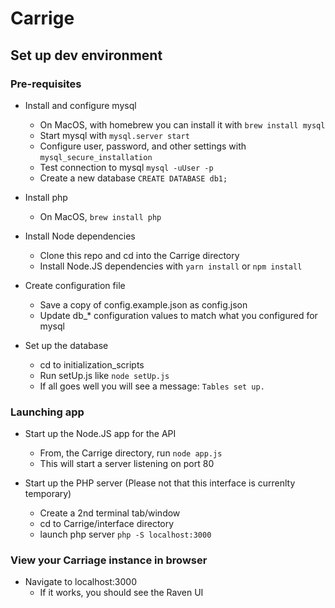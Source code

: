 # Carrige
 
## Set up dev environment

### Pre-requisites

* Install and configure mysql 
  * On MacOS, with homebrew you can install it with `brew install mysql`
  * Start mysql with `mysql.server start`
  * Configure user, password, and other settings with `mysql_secure_installation`
  * Test connection to mysql `mysql -uUser -p`
  * Create a new database `CREATE DATABASE db1;`

* Install php
  * On MacOS, `brew install php`

* Install Node dependencies
  * Clone this repo and cd into the Carrige directory
  * Install Node.JS dependencies with `yarn install` or `npm install`

* Create configuration file
  * Save a copy of config.example.json as config.json
  * Update db_* configuration values to match what you configured for mysql

* Set up the database
  * cd to initialization_scripts
  * Run setUp.js like `node setUp.js`
  * If all goes well you will see a message: `Tables set up.`

### Launching app

* Start up the Node.JS app for the API
  * From, the Carrige directory, run `node app.js`
  * This will start a server listening on port 80

* Start up the PHP server (Please not that this interface is currenlty temporary)
  * Create a 2nd terminal tab/window
  * cd to Carrige/interface directory
  * launch php server `php -S localhost:3000`

### View your Carriage instance in browser

* Navigate to localhost:3000
  * If it works, you should see the Raven UI

